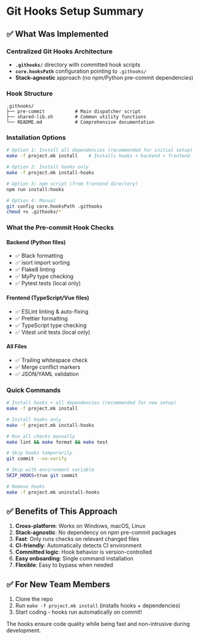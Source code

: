 # Git Hooks Setup Summary

## ✅ What Was Implemented

### Centralized Git Hooks Architecture
- **`.githooks/`** directory with committed hook scripts
- **`core.hooksPath`** configuration pointing to `.githooks/`
- **Stack-agnostic** approach (no npm/Python pre-commit dependencies)

### Hook Structure
```
.githooks/
├── pre-commit           # Main dispatcher script
├── shared-lib.sh        # Common utility functions
└── README.md            # Comprehensive documentation
```

### Installation Options
```bash
# Option 1: Install all dependencies (recommended for initial setup)
make -f project.mk install    # Installs hooks + backend + frontend

# Option 2: Install hooks only
make -f project.mk install-hooks

# Option 3: npm script (from frontend directory)
npm run install:hooks

# Option 4: Manual
git config core.hooksPath .githooks
chmod +x .githooks/*
```

### What the Pre-commit Hook Checks

#### Backend (Python files)
- ✅ Black formatting
- ✅ isort import sorting  
- ✅ Flake8 linting
- ✅ MyPy type checking
- ✅ Pytest tests (local only)

#### Frontend (TypeScript/Vue files)
- ✅ ESLint linting & auto-fixing
- ✅ Prettier formatting
- ✅ TypeScript type checking
- ✅ Vitest unit tests (local only)

#### All Files
- ✅ Trailing whitespace check
- ✅ Merge conflict markers
- ✅ JSON/YAML validation

### Quick Commands

```bash
# Install hooks + all dependencies (recommended for new setup)
make -f project.mk install

# Install hooks only
make -f project.mk install-hooks

# Run all checks manually
make lint && make format && make test

# Skip hooks temporarily
git commit --no-verify

# Skip with environment variable
SKIP_HOOKS=true git commit

# Remove hooks
make -f project.mk uninstall-hooks
```

## ✅ Benefits of This Approach

1. **Cross-platform**: Works on Windows, macOS, Linux
2. **Stack-agnostic**: No dependency on npm pre-commit packages
3. **Fast**: Only runs checks on relevant changed files
4. **CI-friendly**: Automatically detects CI environment
5. **Committed logic**: Hook behavior is version-controlled
6. **Easy onboarding**: Single command installation
7. **Flexible**: Easy to bypass when needed

## ✅ For New Team Members

1. Clone the repo
2. Run `make -f project.mk install` (installs hooks + dependencies)
3. Start coding - hooks run automatically on commit!

The hooks ensure code quality while being fast and non-intrusive during development.